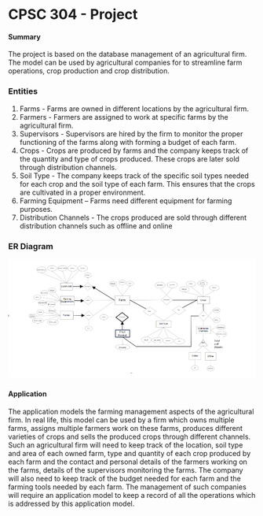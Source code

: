 # CPSC 304 - Project
#### Summary 
The project is based on the database management of an agricultural firm. The model can be
used by agricultural companies for to streamline farm operations, crop production and crop
distribution.
### Entities
1. Farms - Farms are owned in different locations by the agricultural firm.
2. Farmers - Farmers are assigned to work at specific farms by the agricultural
firm. 
3. Supervisors - Supervisors are hired by the firm to monitor the proper functioning
of the farms along with forming a budget of each farm.
4. Crops - Crops are produced by farms and the company keeps track of the
quantity and type of crops produced. These crops are later sold through
distribution channels.
5. Soil Type - The company keeps track of the specific soil types needed for each
crop and the soil type of each farm. This ensures that the crops are cultivated in a
proper environment.
6. Farming Equipment – Farms need different equipment for farming purposes.
7. Distribution Channels - The crops produced are sold through different
distribution channels such as offline and online
### ER Diagram
![alt text](image.png)

#### Application
The application models the farming management aspects of the agricultural firm. In real life, this model can be used by a firm which owns multiple farms, assigns multiple farmers work on these farms, produces different varieties of crops and sells the produced crops through different channels. Such an agricultural firm will
need to keep track of the location, soil type and area of each owned farm, type and quantity of each crop produced by each farm and the contact and personal
details of the farmers working on the farms, details of the supervisors monitoring the farms. The company will also need to keep track of the budget needed for
each farm and the farming tools needed by each farm. The management of such companies will require an application model to keep a record of all the operations which is addressed by this application model.
